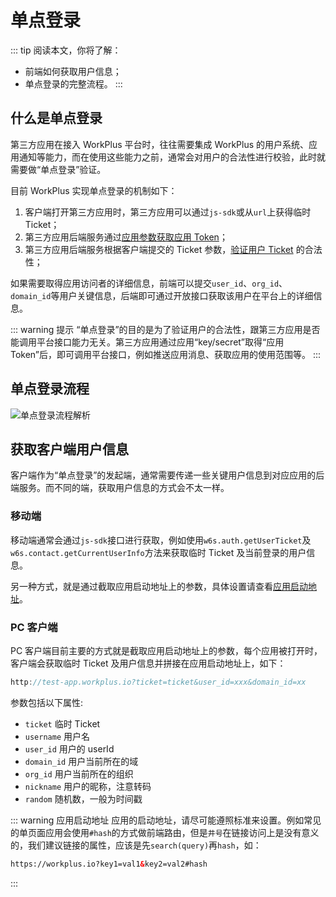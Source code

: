 # 单点登录

::: tip 阅读本文，你将了解：
* 前端如何获取用户信息；
* 单点登录的完整流程。
:::

## 什么是单点登录

第三方应用在接入 WorkPlus 平台时，往往需要集成 WorkPlus 的用户系统、应用通知等能力，而在使用这些能力之前，通常会对用户的合法性进行校验，此时就需要做“单点登录”验证。

目前 WorkPlus 实现单点登录的机制如下：

1. 客户端打开第三方应用时，第三方应用可以通过`js-sdk`或从`url`上获得临时 Ticket；
2. 第三方应用后端服务通过[应用参数获取应用 Token](/api/getStart.md)；
3. 第三方应用后端服务根据客户端提交的 Ticket 参数，[验证用户 Ticket](/api/auth.md) 的合法性；


如果需要取得应用访问者的详细信息，前端可以提交`user_id`、`org_id`、`domain_id`等用户关键信息，后端即可通过开放接口获取该用户在平台上的详细信息。

::: warning 提示
“单点登录”的目的是为了验证用户的合法性，跟第三方应用是否能调用平台接口能力无关。第三方应用通过应用“key/secret”取得“应用Token”后，即可调用平台接口，例如推送应用消息、获取应用的使用范围等。
:::

## 单点登录流程

<p class="w6s-image">
  <img :src="$withBase('/app/sso.png')" alt="单点登录流程解析" />
</p>

## 获取客户端用户信息

客户端作为“单点登录”的发起端，通常需要传递一些关键用户信息到对应应用的后端服务。而不同的端，获取用户信息的方式会不太一样。

### 移动端

移动端通常会通过`js-sdk`接口进行获取，例如使用`w6s.auth.getUserTicket`及`w6s.contact.getCurrentUserInfo`方法来获取临时 Ticket 及当前登录的用户信息。

另一种方式，就是通过截取应用启动地址上的参数，具体设置请查看[应用启动地址](/light-app/create.md#启动地址)。

### PC 客户端

PC 客户端目前主要的方式就是截取应用启动地址上的参数，每个应用被打开时，客户端会获取临时 Ticket 及用户信息并拼接在应用启动地址上，如下：

```js
http://test-app.workplus.io?ticket=ticket&user_id=xxx&domain_id=xx
```

参数包括以下属性:

* `ticket` 临时 Ticket
* `username` 用户名
* `user_id` 用户的 userId
* `domain_id` 用户当前所在的域
* `org_id` 用户当前所在的组织
* `nickname` 用户的昵称，注意转码
* `random` 随机数，一般为时间戳

::: warning 应用启动地址
应用的启动地址，请尽可能遵照标准来设置。例如常见的单页面应用会使用`#hash`的方式做前端路由，但是`井号`在链接访问上是没有意义的，我们建议链接的属性，应该是先`search(query)`再`hash`，如：

```html
https://workplus.io?key1=val1&key2=val2#hash
```
:::
